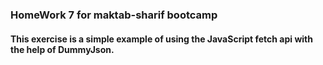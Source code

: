 ### HomeWork 7 for maktab-sharif bootcamp
#### This exercise is a simple example of using the JavaScript fetch api with the help of DummyJson.
